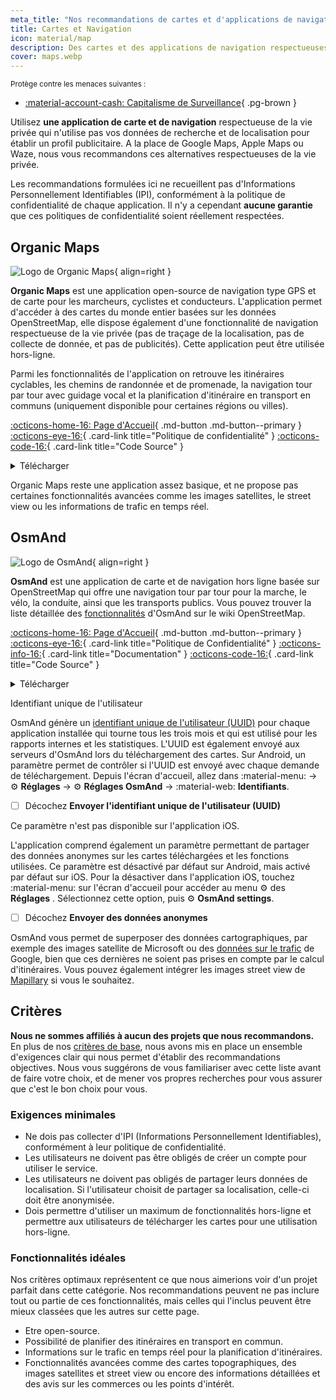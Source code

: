 ```yaml
---
meta_title: "Nos recommandations de cartes et d'applications de navigation - Privacy Guides"
title: Cartes et Navigation
icon: material/map
description: Des cartes et des applications de navigation respectueuses de la vie privée qui n'utilisent pas vos données de recherche et de localisation pour établir un profil publicitaire.
cover: maps.webp
---
```


<small>Protège contre les menaces suivantes :</small>

- [:material-account-cash: Capitalisme de Surveillance](basics/common-threats.md#surveillance-as-a-business-model){ .pg-brown }

Utilisez **une application de carte et de navigation** respectueuse de la vie privée qui n'utilise pas vos données de recherche et de localisation pour établir un profil publicitaire. A la place de Google Maps, Apple Maps ou Waze, nous vous recommandons ces alternatives respectueuses de la vie privée.

Les recommandations formulées ici ne recueillent pas d'Informations Personnellement Identifiables (IPI), conformément à la politique de confidentialité de chaque application. Il n'y a cependant **aucune garantie** que ces politiques de confidentialité soient réellement respectées.

## Organic Maps

<div class="admonition recommendation" markdown>

![Logo de Organic Maps](assets/img/maps/organic-maps.svg){ align=right }

**Organic Maps** est une application open-source de navigation type GPS et de carte pour les marcheurs, cyclistes et conducteurs. L'application permet d'accéder à des cartes du monde entier basées sur les données OpenStreetMap, elle dispose également d'une fonctionnalité de navigation respectueuse de la vie privée (pas de traçage de la localisation, pas de collecte de donnée, et pas de publicités). Cette application peut être utilisée hors-ligne.

Parmi les fonctionnalités de l'application on retrouve les itinéraires cyclables, les chemins de randonnée et de promenade, la navigation tour par tour avec guidage vocal et la planification d'itinéraire en transport en communs (uniquement disponible pour certaines régions ou villes).

[:octicons-home-16: Page d'Accueil](https://organicmaps.app){ .md-button .md-button--primary }
[:octicons-eye-16:](https://organicmaps.app/privacy){ .card-link title="Politique de confidentialité" }
[:octicons-code-16:](https://github.com/organicmaps/organicmaps){ .card-link title="Code Source" }

<details class="downloads" markdown><summary>Télécharger</summary>

- [:simple-googleplay: Google Play](https://play.google.com/store/apps/details?id=app.organicmaps)
- [:simple-appstore: App Store](https://apps.apple.com/app/organic-maps/id1567437057)
- [:simple-github: GitHub](https://github.com/organicmaps/organicmaps/releases)
- [:simple-linux: Linux](https://flathub.org/apps/app.organicmaps.desktop)

</details>

</div>

Organic Maps reste une application assez basique, et ne propose pas certaines fonctionnalités avancées comme les images satellites, le street view ou les informations de trafic en temps réel.

## OsmAnd

<div class="admonition recommendation" markdown>

![Logo de OsmAnd](assets/img/maps/osmand.svg){ align=right }

**OsmAnd** est une application de carte et de navigation hors ligne basée sur OpenStreetMap qui offre une navigation tour par tour pour la marche, le vélo, la conduite, ainsi que les transports publics. Vous pouvez trouver la liste détaillée des [fonctionnalités](https://wiki.openstreetmap.org/wiki/OsmAnd#Features) d'OsmAnd sur le wiki OpenStreetMap.

[:octicons-home-16: Page d'Accueil](https://osmand.net){ .md-button .md-button--primary }
[:octicons-eye-16:](https://osmand.net/docs/legal/privacy-policy){ .card-link title="Politique de Confidentialité" }
[:octicons-info-16:](https://osmand.net/docs/intro){ .card-link title="Documentation" }
[:octicons-code-16:](https://github.com/osmandapp){ .card-link title="Code Source" }

<details class="downloads" markdown><summary>Télécharger</summary>

- [:simple-googleplay: Google Play](https://play.google.com/store/apps/details?id=net.osmand)
- [:simple-appstore: App Store](https://apps.apple.com/us/app/id934850257)
- [:simple-android: Android](https://osmand.net/docs/versions/free-versions)

</details>

</div>

<div class="admonition warning" markdown>
<p class="admonition-title">Identifiant unique de l'utilisateur</p>

OsmAnd génère un [identifiant unique de l'utilisateur (UUID)](https://osmand.net/docs/legal/terms-of-use/#6-unique-user-indentifier) pour chaque application installée qui tourne tous les trois mois et qui est utilisé pour les rapports internes et les statistiques. L'UUID est également envoyé aux serveurs d'OsmAnd lors du téléchargement des cartes. Sur Android, un paramètre permet de contrôler si l'UUID est envoyé avec chaque demande de téléchargement. Depuis l'écran d'accueil, allez dans :material-menu: → :gear: **Réglages** → :gear: **Réglages OsmAnd** → :material-web: **Identifiants**.

- [ ] Décochez **Envoyer l'identifiant unique de l'utilisateur (UUID)**

Ce paramètre n'est pas disponible sur l'application iOS.

</div>

L'application comprend également un paramètre permettant de partager des données anonymes sur les cartes téléchargées et les fonctions utilisées. Ce paramètre est désactivé par défaut sur Android, mais activé par défaut sur iOS. Pour la désactiver dans l'application iOS, touchez :material-menu: sur l'écran d'accueil pour accéder au menu :gear: des **Réglages** . Sélectionnez cette option, puis :gear: **OsmAnd settings**.

- [ ] Décochez **Envoyer des données anonymes**

OsmAnd vous permet de superposer des données cartographiques, par exemple des images satellite de Microsoft ou des [données sur le trafic](https://themm.net/public/osmand_traffic) de Google, bien que ces dernières ne soient pas prises en compte par le calcul d'itinéraires. Vous pouvez également intégrer les images street view de [Mapillary](https://mapillary.com) si vous le souhaitez.

## Critères

**Nous ne sommes affiliés à aucun des projets que nous recommandons.** En plus de nos [critères de base](about/criteria.md), nous avons mis en place un ensemble d'exigences clair qui nous permet d'établir des recommandations objectives. Nous vous suggérons de vous familiariser avec cette liste avant de faire votre choix, et de mener vos propres recherches pour vous assurer que c'est le bon choix pour vous.

### Exigences minimales

- Ne dois pas collecter d'IPI (Informations Personnellement Identifiables), conformément à leur politique de confidentialité.
- Les utilisateurs ne doivent pas être obligés de créer un compte pour utiliser le service.
- Les utilisateurs ne doivent pas obligés de partager leurs données de localisation. Si l'utilisateur choisit de partager sa localisation, celle-ci doit être anonymisée.
- Dois permettre d'utiliser un maximum de fonctionnalités hors-ligne et permettre aux utilisateurs de télécharger les cartes pour une utilisation hors-ligne.

### Fonctionnalités idéales

Nos critères optimaux représentent ce que nous aimerions voir d'un projet parfait dans cette catégorie. Nos recommandations peuvent ne pas inclure tout ou partie de ces fonctionnalités, mais celles qui l'inclus peuvent être mieux classées que les autres sur cette page.

- Etre open-source.
- Possibilité de planifier des itinéraires en transport en commun.
- Informations sur le trafic en temps réel pour la planification d'itinéraires.
- Fonctionnalités avancées comme des cartes topographiques, des images satellites et street view ou encore des informations détaillées et des avis sur les commerces ou les points d'intérêt.
